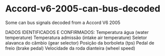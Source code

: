 # Accord-v6-2005-can-bus-decoded
Some can bus signals decoded from a Accord V6 2005

DADOS IDENTIFICADOS E CONFIRMADOS:
Temperatura água (water temperature)
Temperatura admissão (intake air temperature)
Seletor alavanca do câmbio (gear selector)
Posição da borboleta (tps)
Pedal de freio (brake pedal)
Velocidade da roda dianteira (wheel speed)
